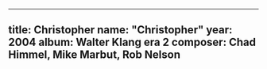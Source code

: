 
---
title: Christopher
name: "Christopher"
year:  2004
album: Walter Klang era 2
composer: Chad Himmel, Mike Marbut, Rob Nelson
---
